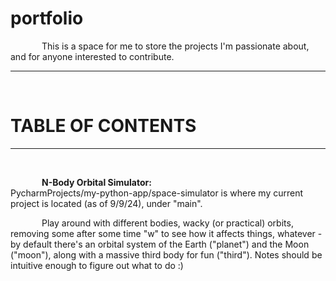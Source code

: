 <html>
<head>
<style>
p {
  text-indent: 50px;
}
</style>
</head>
<body>
  
# portfolio <br>
This is a space for me to store the projects I'm passionate about, and for anyone interested to contribute.
<hr><br>

# TABLE OF CONTENTS <br>
<hr><br>

<b>N-Body Orbital Simulator:</b><br>
PycharmProjects/my-python-app/space-simulator is where my current project is located (as of 9/9/24), under "main". <br>
<p>Play around with different bodies, wacky (or practical) orbits, removing some after some time "w" to see how it affects things, whatever - by default there's an orbital system of the Earth ("planet") and the Moon ("moon"), along with a massive third body for fun ("third"). Notes should be intuitive enough to figure out what to do :)
